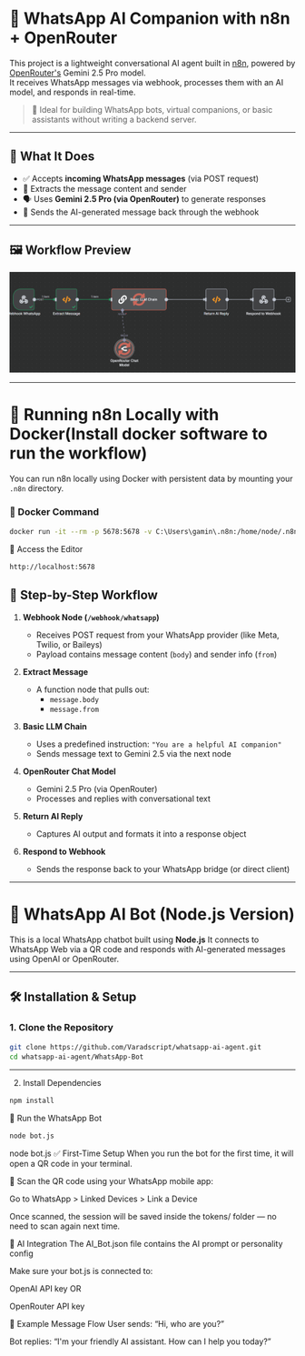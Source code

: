 # 💬 WhatsApp AI Companion with n8n + OpenRouter

This project is a lightweight conversational AI agent built in [n8n](https://n8n.io/), powered by [OpenRouter's](https://openrouter.ai/) Gemini 2.5 Pro model.  
It receives WhatsApp messages via webhook, processes them with an AI model, and responds in real-time.

> 🔧 Ideal for building WhatsApp bots, virtual companions, or basic assistants without writing a backend server.

---

## 🧠 What It Does

- ✅ Accepts **incoming WhatsApp messages** (via POST request)
- 🧠 Extracts the message content and sender
- 🗣 Uses **Gemini 2.5 Pro (via OpenRouter)** to generate responses
- 🔁 Sends the AI-generated message back through the webhook

---

## 🖼 Workflow Preview

![Workflow Diagram](screenshots/wa.png)

---
# 🐳 Running n8n Locally with Docker(Install docker software to run the workflow)

You can run n8n locally using Docker with persistent data by mounting your `.n8n` directory.

### 🧱 Docker Command

```bash
docker run -it --rm -p 5678:5678 -v C:\Users\gamin\.n8n:/home/node/.n8n n8nio/n8n     **add your path
```
🚀 Access the Editor
```bash
http://localhost:5678
```
## 🔄 Step-by-Step Workflow

1. **Webhook Node (`/webhook/whatsapp`)**
   - Receives POST request from your WhatsApp provider (like Meta, Twilio, or Baileys)
   - Payload contains message content (`body`) and sender info (`from`)

2. **Extract Message**
   - A function node that pulls out:
     - `message.body`
     - `message.from`

3. **Basic LLM Chain**
   - Uses a predefined instruction: `"You are a helpful AI companion"`
   - Sends message text to Gemini 2.5 via the next node

4. **OpenRouter Chat Model**
   - Gemini 2.5 Pro (via OpenRouter)
   - Processes and replies with conversational text

5. **Return AI Reply**
   - Captures AI output and formats it into a response object

6. **Respond to Webhook**
   - Sends the response back to your WhatsApp bridge (or direct client)

---

# 💬 WhatsApp AI Bot (Node.js Version)

This is a local WhatsApp chatbot built using **Node.js** 
It connects to WhatsApp Web via a QR code and responds with AI-generated messages using OpenAI or OpenRouter.

---

## 🛠 Installation & Setup

### 1. Clone the Repository

```bash
git clone https://github.com/Varadscript/whatsapp-ai-agent.git
cd whatsapp-ai-agent/WhatsApp-Bot
```

---
2. Install Dependencies
   
```bash
npm install
```

🚀 Run the WhatsApp Bot
```bash
node bot.js
```

node bot.js
✅ First-Time Setup
When you run the bot for the first time, it will open a QR code in your terminal.

📱 Scan the QR code using your WhatsApp mobile app:

Go to WhatsApp > Linked Devices > Link a Device

Once scanned, the session will be saved inside the tokens/ folder — no need to scan again next time.

🤖 AI Integration
The AI_Bot.json file contains the AI prompt or personality config

Make sure your bot.js is connected to:

OpenAI API key OR

OpenRouter API key



🧪 Example Message Flow
User sends: “Hi, who are you?”

Bot replies: “I'm your friendly AI assistant. How can I help you today?”





